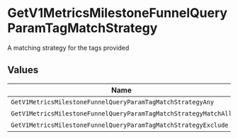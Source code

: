 # GetV1MetricsMilestoneFunnelQueryParamTagMatchStrategy

A matching strategy for the tags provided


## Values

| Name                                                            | Value                                                           |
| --------------------------------------------------------------- | --------------------------------------------------------------- |
| `GetV1MetricsMilestoneFunnelQueryParamTagMatchStrategyAny`      | any                                                             |
| `GetV1MetricsMilestoneFunnelQueryParamTagMatchStrategyMatchAll` | match_all                                                       |
| `GetV1MetricsMilestoneFunnelQueryParamTagMatchStrategyExclude`  | exclude                                                         |